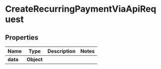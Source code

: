 

# CreateRecurringPaymentViaApiRequest


## Properties

| Name | Type | Description | Notes |
|------------ | ------------- | ------------- | -------------|
|**data** | **Object** |  |  |



